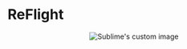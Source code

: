# ReFlight

<p align="center">
  <img src="https://media.giphy.com/media/3o751TykJ6hDz6Vv0c/giphy.gif" alt="Sublime's custom image"/>
</p>
